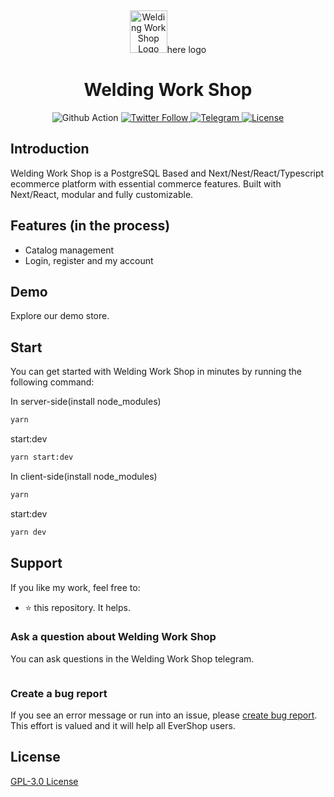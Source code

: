 <p>&nbsp;&nbsp;&nbsp;&nbsp;&nbsp;&nbsp;</p>
<p align="center">
<img width="60" height="68" alt="Welding Work Shop Logo" src=""/>here logo
</p>
<p align="center">
  <h1 align="center">Welding Work Shop</h1>
</p>


<p align="center">
  <img src="https://github.com/nodeonline/nodejscart/actions/workflows/build.yml/badge.svg" alt="Github Action">
  <a href="https://twitter.com/evershopjs">
    <img alt="Twitter Follow" src="https://img.shields.io/twitter/follow/evershopjs?style=social">
  </a>
  <a href="">
    <img src="" alt="Telegram">
  </a>
  <a href="https://opensource.org/licenses/GPL-3.0">
    <img src="https://img.shields.io/badge/License-GPLv3-blue.svg" alt="License">
  </a>
</p>

## Introduction

Welding Work Shop  is a PostgreSQL Based and Next/Nest/React/Typescript ecommerce platform with essential commerce features. Built with Next/React, modular and fully customizable.

## Features (in the process)
  - Catalog management
  - Login, register and my account



## Demo

Explore our demo store.

<p align="center">

</p>

## Start

You can get started with Welding Work Shop in minutes by running the following command:

In server-side(install node_modules)
```bash
yarn 
```
start:dev
```bash
yarn start:dev
```
In client-side(install node_modules)
```bash
yarn 
```
start:dev
```bash
yarn dev
```






## Support

If you like my work, feel free to:

- ⭐ this repository. It helps.

### Ask a question about Welding Work Shop

You can ask questions in the Welding Work Shop telegram.

<a href=""><img src="" /></a>

### Create a bug report

If you see an error message or run into an issue, please [create bug report](https://github.com/twers1/Welding-Work/issues). This effort is valued and it will help all EverShop users.


## License

[GPL-3.0 License](https://github.com/twers1/Welding-Work/blob/main/LICENSE.md)
